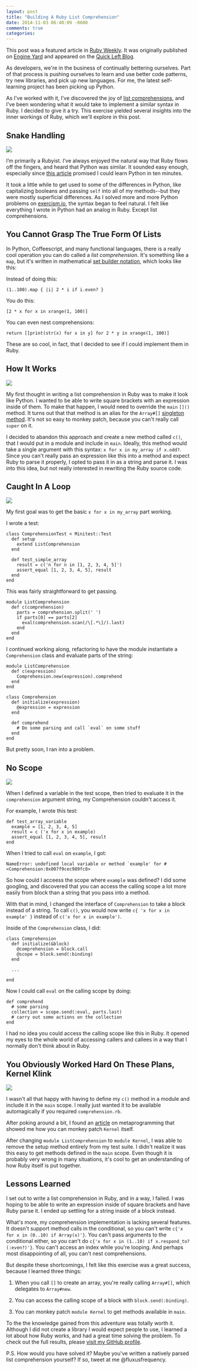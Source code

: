 ```yaml
---
layout: post
title: "Building A Ruby List Comprehension"
date: 2014-11-03 06:40:09 -0600
comments: true
categories:
---
```


This post was a featured article in [Ruby Weekly](http://rubyweekly.com/issues/221).
It was originally published on [Engine Yard](https://blog.engineyard.com/2014/ruby-list-comprehension) and appeared on the [Quick Left Blog](https://quickleft.com/blog/building-a-ruby-list-comprehension/).

As developers, we're in the business of continually bettering ourselves. Part of that process is pushing ourselves to learn and use better code patterns, try new libraries, and pick up new languages. For me, the latest self-learning project has been picking up Python.

As I’ve worked with it, I’ve discovered the joy of [list comprehensions](https://docs.python.org/3.5/tutorial/datastructures.html#list-comprehensions), and I’ve been wondering what it would take to implement a similar syntax in Ruby. I decided to give it a try. This exercise yielded several insights into the inner workings of Ruby, which we'll explore in this post.

## Snake Handling

<img src="//quickleft-production.s3.amazonaws.com/uploads/asset/attachment/194/asset.gif">

I’m primarily a Rubyist. I’ve always enjoyed the natural way that Ruby flows off the fingers, and heard that Python was similar. It sounded easy enough, especially since [this article](http://www.stavros.io/tutorials/python/) promised I could learn Python in ten minutes.

It took a little while to get used to some of the differences in Python, like capitalizing booleans and passing `self` into all of my methods--but they were mostly superficial differences. As I solved more and more Python problems on [exercism.io](http://exercism.io/), the syntax began to feel natural.  I felt like everything I wrote in Python had an analog in Ruby. Except list comprehensions.

## You Cannot Grasp The True Form Of Lists

In Python, Coffeescript, and many functional languages, there is a really cool operation you can do called a _list comprehension_. It's something like a `map`, but it's written in mathematical [set builder notation](http://en.wikipedia.org/wiki/Set-builder_notation), which looks like this:

Instead of doing this:

```
(1..100).map { |i| 2 * i if i.even? }
```

You do this:

```
[2 * x for x in xrange(1, 100)]
```

You can even nest comprehensions:

```
return [[print(str(x) for x in y] for 2 * y in xrange(1, 100)]
```

These are so cool, in fact, that I decided to see if I could implement them in Ruby.

## How It Works

<img src="//quickleft-production.s3.amazonaws.com/uploads/asset/attachment/193/asset.gif">

My first thought in writing a list comprehension in Ruby was to make it look like Python. I wanted to be able to write square brackets with an expression inside of them. To make that happen, I would need to override the `main` `[]()` method. It turns out that that method is an alias for the `Array#[]` [singleton method](http://www.ruby-doc.org/core-2.1.3/Array.html#method-c-5B-5D).  It's not so easy to monkey patch, because you can't really call `super` on it.

I decided to abandon this approach and create a new method called `c()`, that I would put in a module and include in `main`.  Ideally, this method would take a single argument with this syntax: `x for x in my_array if x.odd?`. Since you can't really pass an expression like this into a method and expect Ruby to parse it properly, I opted to pass it in as a string and parse it. I was into this idea, but not really interested in rewriting the Ruby source code.

## Caught In A Loop

<img src="//quickleft-production.s3.amazonaws.com/uploads/asset/attachment/192/asset.gif">

My first goal was to get the basic `x for x in my_array` part working.

I wrote a test:

```
class ComprehensionTest < Minitest::Test
  def setup
    extend ListComprehension
  end

  def test_simple_array
    result = c('n for n in [1, 2, 3, 4, 5]')
    assert_equal [1, 2, 3, 4, 5], result
  end
end

```

This was fairly straightforward to get passing.

```
module ListComprehension
  def c(comprehension)
    parts = comprehension.split(' ')
    if parts[0] == parts[2]
      eval(comprehension.scan(/\[.*\]/).last)
    end
  end
end

```

I continued working along, refactoring to have the module instantiate a `Comprehension` class and evaluate parts of the string:

```
module ListComprehension
  def c(expression)
    Comprehension.new(expression).comprehend
  end
end

class Comprehension
  def initialize(expression)
    @expression = expression
  end

  def comprehend
    # Do some parsing and call `eval` on some stuff
  end
end

```

But pretty soon, I ran into a problem.

## No Scope

<img src="//quickleft-production.s3.amazonaws.com/uploads/asset/attachment/191/asset.gif">

When I defined a variable in the test scope, then tried to evaluate it in the `comprehension` argument string, my Comprehension couldn't access it.

For example, I wrote this test:

```
def test_array_variable
  example = [1, 2, 3, 4, 5]
  result = c ('x for x in example)
  assert_equal [1, 2, 3, 4, 5], result
end
```

When I tried to call `eval` on `example`, I got:

```
NameError: undefined local variable or method `example' for #<Comprehension:0x007f9cec989fc8>
```

So how could I acceess the scope where `example` was defined? I did some googling, and discovered that you can access the calling scope a lot more easily from block than a string that you pass into a method.

With that in mind, I changed the interface of `Comprehension` to take a block instead of a string. To call `c()`, you would now write `c{ 'x for x in example' }` instead of `c('x for x in example')`.

Inside of the `Comprehension` class, I did:

```
class Comprehension
  def initialize(&block)
    @comprehension = block.call
    @scope = block.send(:binding)
  end

  ...

end
```

Now I could call `eval` on the calling scope by doing:

```
def comprehend
  # some parsing
  collection = scope.send(:eval, parts.last)
  # carry out some actions on the collection
end
```

I had no idea you could access the calling scope like this in Ruby. It opened my eyes to the whole world of accessing callers and callees in a way that I normally don't think about in Ruby.

## You Obviously Worked Hard On These Plans, Kernel Klink

<img src="//quickleft-production.s3.amazonaws.com/uploads/asset/attachment/190/asset.gif">

I wasn't all that happy with having to define my `c()` method in a module and include it in the `main` scope. I really just wanted it to be available automagically if you required `comprehension.rb`.

After poking around a bit, I found an [article](http://hopsoft.github.io/blog/ruby-metaprogramming-idioms/) on metaprogramming that showed me how you can monkey patch `Kernel` itself.

After changing `module ListComprehension` to `module Kernel`, I was able to remove the setup method entirely from my test suite. I didn't realize it was this easy to get methods defined in the `main` scope. Even though it is probably very wrong in many situations, it's cool to get an understanding of how Ruby itself is put together.

## Lessons Learned

I set out to write a list comprehension in Ruby, and in a way, I failed.  I was hoping to be able to write an expression inside of square brackets and have Ruby parse it. I ended up settling for a string inside of a block instead.

What's more, my comprehension implementation is lacking several features. It doesn't support method calls in the conditional, so you can't write `c{'x for x in (0..10) if Array(x)'}`. You can't pass arguments to the conditional either, so you can't do `c{'x for x in (1..10) if x.respond_to?(:even?)'}`. You can't access an index while you're looping. And perhaps most disappointing of all, you can't nest comprehensions.

But despite these shortcomings, I felt like this exercise was a great success, because I learned three things:

1. When you call `[]` to create an array, you're really calling `Array#[]`, which delegates to `Array#new`.

2. You can access the calling scope of a block with `block.send(:binding)`.

3. You can monkey patch `module Kernel` to get methods available in `main`.

To the the knowledge gained from this adventure was totally worth it.  Although I did not create a library I would expect people to use, I learned a lot about how Ruby works, and had a great time solving the problem. To check out the full results, please [visit my GitHub profile](https://github.com/fluxusfrequency/ruby-comprehension.git).

P.S. How would you have solved it? Maybe you've written a natively parsed list comprehension yourself? If so, tweet at me @fluxusfrequency.

